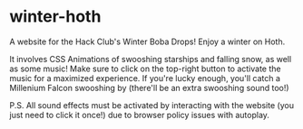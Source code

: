 # winter-hoth
A website for the Hack Club's Winter Boba Drops! Enjoy a winter on Hoth.

It involves CSS Animations of swooshing starships and falling snow, as well as some music! Make sure to click on the top-right button to activate the music for a maximized experience.
If you're lucky enough, you'll catch a Millenium Falcon swooshing by (there'll be an extra swooshing sound too!)

P.S. All sound effects must be activated by interacting with the website (you just need to click it once!) due to browser policy issues with autoplay.
